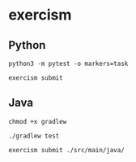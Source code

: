 # exercism

## Python

```console
python3 -m pytest -o markers=task 
```

```console
exercism submit 
```

## Java

```console
chmod +x gradlew
```

```console
./gradlew test
```

```console
exercism submit ./src/main/java/
```
